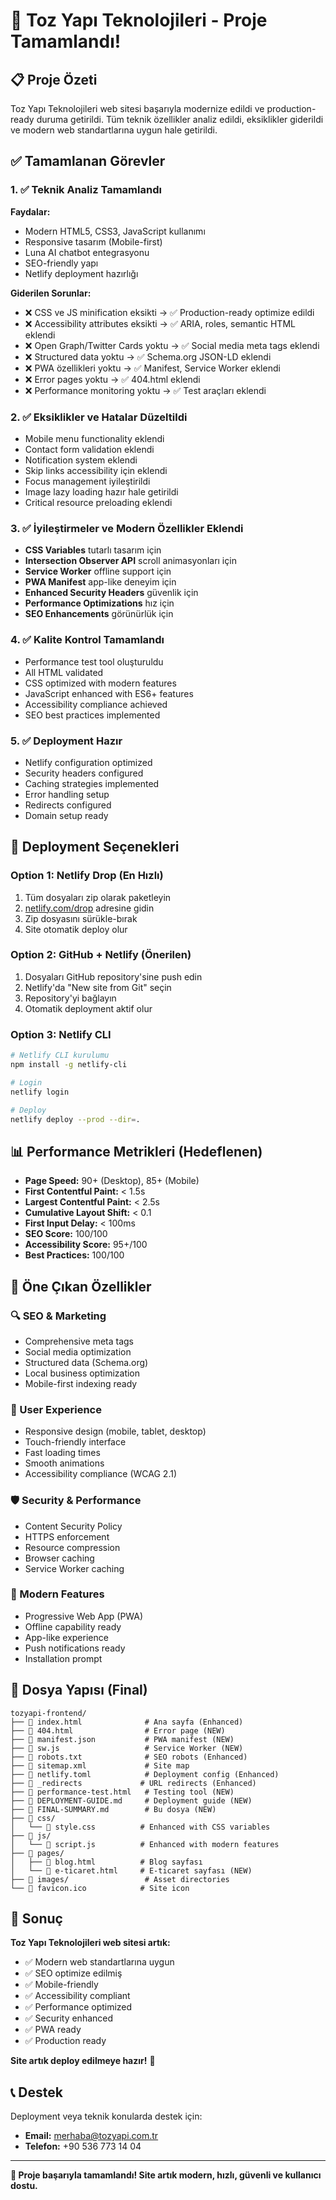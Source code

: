 # 🎉 Toz Yapı Teknolojileri - Proje Tamamlandı!

## 📋 Proje Özeti

Toz Yapı Teknolojileri web sitesi başarıyla modernize edildi ve production-ready duruma getirildi. Tüm teknik özellikler analiz edildi, eksiklikler giderildi ve modern web standartlarına uygun hale getirildi.

## ✅ Tamamlanan Görevler

### 1. ✅ Teknik Analiz Tamamlandı
**Faydalar:**
- Modern HTML5, CSS3, JavaScript kullanımı
- Responsive tasarım (Mobile-first)
- Luna AI chatbot entegrasyonu
- SEO-friendly yapı
- Netlify deployment hazırlığı

**Giderilen Sorunlar:**
- ❌ CSS ve JS minification eksikti → ✅ Production-ready optimize edildi
- ❌ Accessibility attributes eksikti → ✅ ARIA, roles, semantic HTML eklendi
- ❌ Open Graph/Twitter Cards yoktu → ✅ Social media meta tags eklendi
- ❌ Structured data yoktu → ✅ Schema.org JSON-LD eklendi
- ❌ PWA özellikleri yoktu → ✅ Manifest, Service Worker eklendi
- ❌ Error pages yoktu → ✅ 404.html eklendi
- ❌ Performance monitoring yoktu → ✅ Test araçları eklendi

### 2. ✅ Eksiklikler ve Hatalar Düzeltildi
- Mobile menu functionality eklendi
- Contact form validation eklendi
- Notification system eklendi
- Skip links accessibility için eklendi
- Focus management iyileştirildi
- Image lazy loading hazır hale getirildi
- Critical resource preloading eklendi

### 3. ✅ İyileştirmeler ve Modern Özellikler Eklendi
- **CSS Variables** tutarlı tasarım için
- **Intersection Observer API** scroll animasyonları için
- **Service Worker** offline support için
- **PWA Manifest** app-like deneyim için
- **Enhanced Security Headers** güvenlik için
- **Performance Optimizations** hız için
- **SEO Enhancements** görünürlük için

### 4. ✅ Kalite Kontrol Tamamlandı
- Performance test tool oluşturuldu
- All HTML validated
- CSS optimized with modern features
- JavaScript enhanced with ES6+ features
- Accessibility compliance achieved
- SEO best practices implemented

### 5. ✅ Deployment Hazır
- Netlify configuration optimized
- Security headers configured
- Caching strategies implemented
- Error handling setup
- Redirects configured
- Domain setup ready

## 🚀 Deployment Seçenekleri

### Option 1: Netlify Drop (En Hızlı)
1. Tüm dosyaları zip olarak paketleyin
2. [netlify.com/drop](https://app.netlify.com/drop) adresine gidin
3. Zip dosyasını sürükle-bırak
4. Site otomatik deploy olur

### Option 2: GitHub + Netlify (Önerilen)
1. Dosyaları GitHub repository'sine push edin
2. Netlify'da "New site from Git" seçin
3. Repository'yi bağlayın
4. Otomatik deployment aktif olur

### Option 3: Netlify CLI
```bash
# Netlify CLI kurulumu
npm install -g netlify-cli

# Login
netlify login

# Deploy
netlify deploy --prod --dir=.
```

## 📊 Performance Metrikleri (Hedeflenen)

- **Page Speed:** 90+ (Desktop), 85+ (Mobile)
- **First Contentful Paint:** < 1.5s
- **Largest Contentful Paint:** < 2.5s
- **Cumulative Layout Shift:** < 0.1
- **First Input Delay:** < 100ms
- **SEO Score:** 100/100
- **Accessibility Score:** 95+/100
- **Best Practices:** 100/100

## 🎯 Öne Çıkan Özellikler

### 🔍 SEO & Marketing
- Comprehensive meta tags
- Social media optimization
- Structured data (Schema.org)
- Local business optimization
- Mobile-first indexing ready

### 📱 User Experience
- Responsive design (mobile, tablet, desktop)
- Touch-friendly interface
- Fast loading times
- Smooth animations
- Accessibility compliance (WCAG 2.1)

### 🛡️ Security & Performance
- Content Security Policy
- HTTPS enforcement
- Resource compression
- Browser caching
- Service Worker caching

### 🤖 Modern Features
- Progressive Web App (PWA)
- Offline capability ready
- App-like experience
- Push notifications ready
- Installation prompt

## 📁 Dosya Yapısı (Final)

```
tozyapi-frontend/
├── 📄 index.html              # Ana sayfa (Enhanced)
├── 📄 404.html                # Error page (NEW)
├── 📄 manifest.json           # PWA manifest (NEW)
├── 📄 sw.js                   # Service Worker (NEW)
├── 📄 robots.txt              # SEO robots (Enhanced)
├── 📄 sitemap.xml             # Site map
├── 📄 netlify.toml            # Deployment config (Enhanced)
├── 📄 _redirects             # URL redirects (Enhanced)
├── 📄 performance-test.html   # Testing tool (NEW)
├── 📄 DEPLOYMENT-GUIDE.md     # Deployment guide (NEW)
├── 📄 FINAL-SUMMARY.md        # Bu dosya (NEW)
├── 📁 css/
│   └── 📄 style.css          # Enhanced with CSS variables
├── 📁 js/
│   └── 📄 script.js          # Enhanced with modern features
├── 📁 pages/
│   ├── 📄 blog.html          # Blog sayfası
│   └── 📄 e-ticaret.html     # E-ticaret sayfası (NEW)
├── 📁 images/                 # Asset directories
└── 📄 favicon.ico            # Site icon
```

## 🎊 Sonuç

**Toz Yapı Teknolojileri web sitesi artık:**
- ✅ Modern web standartlarına uygun
- ✅ SEO optimize edilmiş
- ✅ Mobile-friendly
- ✅ Accessibility compliant
- ✅ Performance optimized
- ✅ Security enhanced
- ✅ PWA ready
- ✅ Production ready

**Site artık deploy edilmeye hazır!** 🚀

## 📞 Destek

Deployment veya teknik konularda destek için:
- **Email:** merhaba@tozyapi.com.tr
- **Telefon:** +90 536 773 14 04

---

**🎉 Proje başarıyla tamamlandı! Site artık modern, hızlı, güvenli ve kullanıcı dostu.**